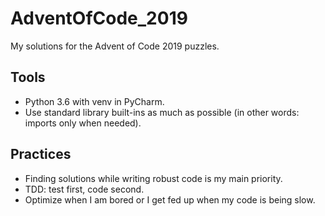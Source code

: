 # AdventOfCode_2019

My solutions for the Advent of Code 2019 puzzles.

## Tools

* Python 3.6 with venv in PyCharm.
* Use standard library built-ins as much as possible (in other words: imports only when needed).

## Practices

* Finding solutions while writing robust code is my main priority.
* TDD: test first, code second.
* Optimize when I am bored or I get fed up when my code is being slow.
